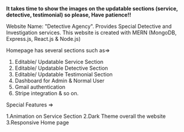 **It takes time to show the images on the updatable sections (service, detective, testimonial) so please, Have patience!!**


Website Name: "Detective Agency". Provides Special Detective and Investigation services.
This website is created with MERN (MongoDB, Express.js, React.js & Node.js)

Homepage has several sections such as=> 
  1. Editable/ Updatable Service Section
  2. Editable/ Updatable Detective Section
  3. Editable/ Updatable Testimonial Section
  4. Dashboard for Admin & Normal User
  5. Gmail authentication
  6. Stripe integration
& so on.

Special Features =>

  1.Animation on Service Section 
  2.Dark Theme overall the website
  3.Responsive Home page



